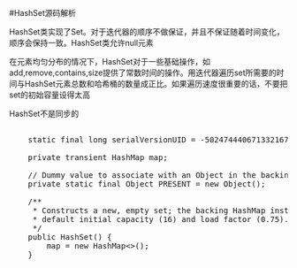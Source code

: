#HashSet源码解析

HashSet类实现了Set。对于迭代器的顺序不做保证，并且不保证随着时间变化，顺序会保持一致。HashSet类允许null元素

在元素均匀分布的情况下，HashSet对于一些基础操作，如add,remove,contains,size提供了常数时间的操作。用迭代器遍历set所需要的时间与HashSet元素总数和哈希桶的数量成正比。如果遍历速度很重要的话，不要把set的初始容量设得太高

HashSet不是同步的

<pre></code>
    static final long serialVersionUID = -5024744406713321676L;

    private transient HashMap<E,Object> map;

    // Dummy value to associate with an Object in the backing Map
    private static final Object PRESENT = new Object();

    /**
     * Constructs a new, empty set; the backing <tt>HashMap</tt> instance has
     * default initial capacity (16) and load factor (0.75).
     */
    public HashSet() {
        map = new HashMap<>();
    }
</code></pre>